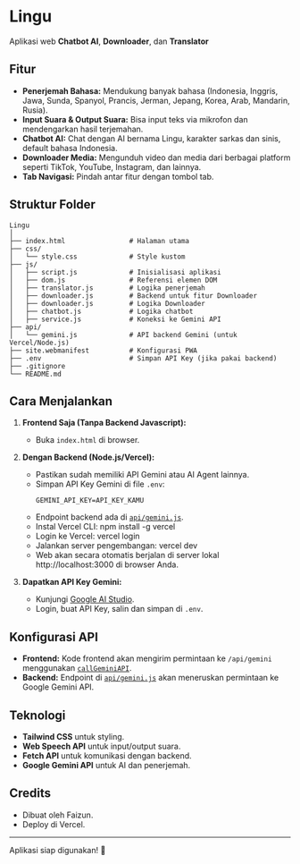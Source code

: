 # Lingu

Aplikasi web **Chatbot AI**, **Downloader**, dan **Translator**

## Fitur

- **Penerjemah Bahasa:** Mendukung banyak bahasa (Indonesia, Inggris, Jawa, Sunda, Spanyol, Prancis, Jerman, Jepang, Korea, Arab, Mandarin, Rusia).
- **Input Suara & Output Suara:** Bisa input teks via mikrofon dan mendengarkan hasil terjemahan.
- **Chatbot AI:** Chat dengan AI bernama Lingu, karakter sarkas dan sinis, default bahasa Indonesia.
- **Downloader Media:** Mengunduh video dan media dari berbagai platform seperti TikTok, YouTube, Instagram, dan lainnya.
- **Tab Navigasi:** Pindah antar fitur dengan tombol tab.

## Struktur Folder

```
Lingu
│
├── index.html                # Halaman utama
├── css/
│   └── style.css             # Style kustom
├── js/
│   ├── script.js             # Inisialisasi aplikasi
│   ├── dom.js                # Referensi elemen DOM
│   ├── translator.js         # Logika penerjemah
│   ├── downloader.js         # Backend untuk fitur Downloader
│   ├── downloader.js         # Logika Downloader
│   ├── chatbot.js            # Logika chatbot
│   ├── service.js            # Koneksi ke Gemini API
├── api/
│   └── gemini.js             # API backend Gemini (untuk Vercel/Node.js)
├── site.webmanifest          # Konfigurasi PWA
├── .env                      # Simpan API Key (jika pakai backend)
├── .gitignore
└── README.md
```

## Cara Menjalankan

1. **Frontend Saja (Tanpa Backend Javascript):**
   - Buka `index.html` di browser.

2. **Dengan Backend (Node.js/Vercel):**
   - Pastikan sudah memiliki API Gemini atau AI Agent lainnya.
   - Simpan API Key Gemini di file `.env`:
     ```
     GEMINI_API_KEY=API_KEY_KAMU
     ```
   - Endpoint backend ada di [`api/gemini.js`](api/gemini.js).
   - Instal Vercel CLI: npm install -g vercel
   - Login ke Vercel: vercel login
   - Jalankan server pengembangan: vercel dev
   - Web akan secara otomatis berjalan di server lokal http://localhost:3000 di browser Anda.

4. **Dapatkan API Key Gemini:**
   - Kunjungi [Google AI Studio](https://aistudio.google.com/app/apikey).
   - Login, buat API Key, salin dan simpan di `.env`.

## Konfigurasi API

- **Frontend:** Kode frontend akan mengirim permintaan ke `/api/gemini` menggunakan [`callGeminiAPI`](js/service.js).
- **Backend:** Endpoint di [`api/gemini.js`](api/gemini.js) akan meneruskan permintaan ke Google Gemini API.

## Teknologi

- **Tailwind CSS** untuk styling.
- **Web Speech API** untuk input/output suara.
- **Fetch API** untuk komunikasi dengan backend.
- **Google Gemini API** untuk AI dan penerjemah.

## Credits

- Dibuat oleh Faizun.
- Deploy di Vercel.

---

Aplikasi siap digunakan! 🚀
